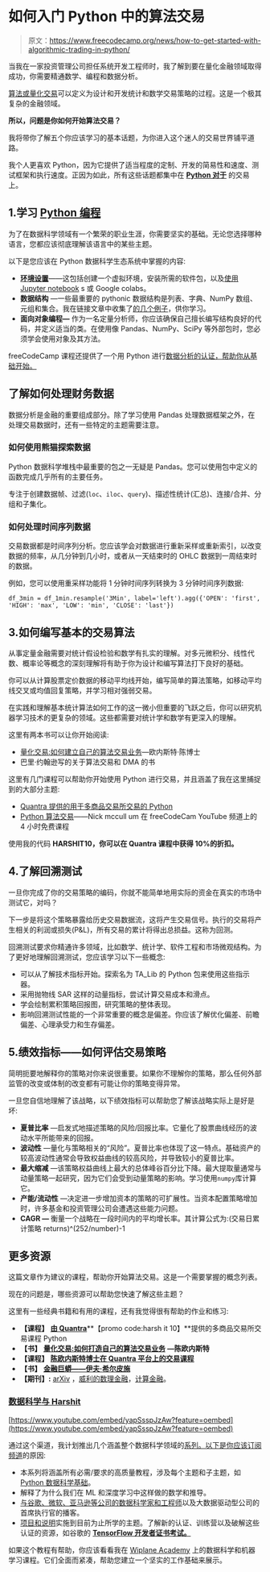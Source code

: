 # 如何入门 Python 中的算法交易

> 原文：<https://www.freecodecamp.org/news/how-to-get-started-with-algorithmic-trading-in-python/>

当我在一家投资管理公司担任系统开发工程师时，我了解到要在量化金融领域取得成功，你需要精通数学、编程和数据分析。

[算法或量化交易](https://www.freecodecamp.org/news/algorithmic-trading-in-python/)可以定义为设计和开发统计和数学交易策略的过程。这是一个极其复杂的金融领域。

**所以，问题是你如何开始算法交易？**

我将带你了解五个你应该学习的基本话题，为你进入这个迷人的交易世界铺平道路。

我个人更喜欢 Python，因为它提供了适当程度的定制、开发的简易性和速度、测试框架和执行速度。正因为如此，所有这些话题都集中在 [**Python 对于**](https://medium.com/datadriveninvestor/getting-starting-with-algorithmic-trading-with-python-1ae169cc1705) 的交易上。

## 1.学习 [Python 编程](https://www.freecodecamp.org/learn/)

为了在数据科学领域有一个繁荣的职业生涯，你需要坚实的基础。无论您选择哪种语言，您都应该彻底理解该语言中的某些主题。

以下是您应该在 Python 数据科学生态系统中掌握的内容:

*   [**环境设置**](https://towardsdatascience.com/ideal-python-environment-setup-for-data-science-cdb03a447de8)——这包括创建一个虚拟环境，安装所需的软件包，以及[使用 Jupyter notebook](https://towardsdatascience.com/the-complete-guide-to-jupyter-notebooks-for-data-science-8ff3591f69a4) s 或 Google colabs。
*   **数据结构** —一些最重要的 pythonic 数据结构是列表、字典、NumPy 数组、元组和集合。我在链接文章中收集了[的几个例子](https://medium.com/p/python-fundamentals-for-data-science-6c7f9901e1c8)，供你学习。
*   **面向对象编程—** 作为一名定量分析师，你应该确保自己擅长编写结构良好的代码，并定义适当的类。在使用像 Pandas、NumPy、SciPy 等外部包时，您必须学会使用对象及其方法。

freeCodeCamp 课程还提供了一个用 Python 进行[数据分析的认证，帮助你从基础开始。](https://www.freecodecamp.org/learn/data-analysis-with-python/data-analysis-with-python-course/)

## 了解如何处理财务数据

数据分析是金融的重要组成部分。除了学习使用 Pandas 处理数据框架之外，在处理交易数据时，还有一些特定的主题需要注意。

### 如何使用熊猫探索数据

Python 数据科学堆栈中最重要的包之一无疑是 Pandas。您可以使用包中定义的函数完成几乎所有的主要任务。

专注于创建数据帧、过滤(`loc`、`iloc`、`query`)、描述性统计(汇总)、连接/合并、分组和子集化。

### 如何处理时间序列数据

交易数据都是时间序列分析。您应该学会对数据进行重新采样或重新索引，以改变数据的频率，从几分钟到几小时，或者从一天结束时的 OHLC 数据到一周结束时的数据。

例如，您可以使用重采样功能将 1 分钟时间序列转换为 3 分钟时间序列数据:

```
df_3min = df_1min.resample('3Min', label='left').agg({'OPEN': 'first', 'HIGH': 'max', 'LOW': 'min', 'CLOSE': 'last'}) 
```

## 3.如何编写基本的交易算法

从事定量金融需要对统计假设检验和数学有扎实的理解。对多元微积分、线性代数、概率论等概念的深刻理解将有助于你为设计和编写算法打下良好的基础。

你可以从计算股票定价数据的移动平均线开始，编写简单的算法策略，如移动平均线交叉或均值回复策略，并学习相对强弱交易。

在实践和理解基本统计算法如何工作的这一微小但重要的飞跃之后，你可以研究机器学习技术的更复杂的领域。这些都需要对统计学和数学有更深入的理解。

这里有两本书可以让你开始阅读:

*   [量化交易:如何建立自己的算法交易业务](http://www.amazon.com/gp/product/0470284889/ref=as_li_tf_tl?ie=UTF8&camp=1789&creative=9325&creativeASIN=0470284889&linkCode=as2&tag=quant0f-20)—欧内斯特·陈博士
*   巴里·约翰逊写的关于算法交易和 DMA 的书

这里有几门课程可以帮助你开始使用 Python 进行交易，并且涵盖了我在这里捕捉到的大部分主题:

*   [Quantra 提供的用于多商品交易所交易的 Python](https://quantra.quantinsti.com/course/python-for-trading?utm_source=harshit_tyagi&utm_medium=affiliate&utm_campaign=python_finance_article)
*   [Python 算法交易](https://www.freecodecamp.org/news/algorithmic-trading-using-python-course/)——Nick mccull um 在 freeCodeCam YouTube 频道上的 4 小时免费课程

使用我的代码 **HARSHIT10，你可以在 Quantra 课程中获得 10%的折扣。**

## 4.了解回溯测试

一旦你完成了你的交易策略的编码，你就不能简单地用实际的资金在真实的市场中测试它，对吗？

下一步是将这个策略暴露给历史交易数据流，这将产生交易信号。执行的交易将产生相关的利润或损失(P&L)，所有交易的累计将得出总损益。这称为回测。

回溯测试要求你精通许多领域，比如数学、统计学、软件工程和市场微观结构。为了更好地理解回溯测试，您应该学习以下一些概念:

*   可以从了解技术指标开始。探索名为 TA_Lib 的 Python 包来使用这些指示器。
*   采用抛物线 SAR 这样的动量指标，尝试计算交易成本和滑点。
*   学会绘制累积策略回报图，研究策略的整体表现。
*   影响回溯测试性能的一个非常重要的概念是偏差。你应该了解优化偏差、前瞻偏差、心理承受力和生存偏差。

## 5.绩效指标——如何评估交易策略

简明扼要地解释你的策略对你来说很重要。如果你不理解你的策略，那么任何外部监管的改变或体制的改变都有可能让你的策略变得异常。

一旦您自信地理解了该战略，以下绩效指标可以帮助您了解该战略实际上是好是坏:

*   **夏普比率** —启发式地描述策略的风险/回报比率。它量化了股票曲线经历的波动水平所能带来的回报。
*   **波动性** —量化与策略相关的“风险”。夏普比率也体现了这一特点。基础资产的较高波动性通常会导致权益曲线的较高风险，并导致较小的夏普比率。
*   **最大缩减** —该策略权益曲线上最大的总体峰谷百分比下降。最大提取量通常与动量策略一起研究，因为它们会受到动量策略的影响。学习使用`numpy`库计算它。
*   **产能/流动性** —决定进一步增加资本的策略的可扩展性。当资本配置策略增加时，许多基金和投资管理公司会遭遇这些能力问题。
*   **CAGR —** 衡量一个战略在一段时间内的平均增长率。其计算公式为:(交易日累计策略 returns)^(252/number)-1

## 更多资源

这篇文章作为建议的课程，帮助你开始算法交易。这是一个需要掌握的概念列表。

现在的问题是，哪些资源可以帮助您快速了解这些主题？

这里有一些经典书籍和有用的课程，还有我觉得很有帮助的作业和练习:

*   **【课程】** [**由 Quantra**](https://quantra.quantinsti.com/course/python-for-trading?utm_source=harshit_tyagi&utm_medium=affiliate&utm_campaign=python_finance_article)**【promo code:harsh it 10】**提供的多商品交易所交易课程 Python
*   **【书】** [**量化交易:如何打造自己的算法交易业务**](http://www.amazon.com/gp/product/0470284889/ref=as_li_tf_tl?ie=UTF8&camp=1789&creative=9325&creativeASIN=0470284889&linkCode=as2&tag=quant0f-20) **—陈欧内斯特**
*   **【课程】** [**陈欧内斯特博士在 Quantra 平台上的交易课程**](https://quantra.quantinsti.com/courses?utm_source=harshit_tyagi&utm_medium=affiliate&utm_campaign=python_finance_article)
*   **【书】** [**金融巨蟒——伊夫·希尔皮施**](https://www.amazon.in/Python-Finance-Yves-Hilpisch/dp/1491945281)
*   **【期刊】:** [arXiv](http://arxiv.org/archive/q-fin) ，[威利的数理金融](http://onlinelibrary.wiley.com/journal/10.1111/%28ISSN%291467-9965)，[计算金融](http://www.risk.net/type/journal/source/journal-of-computational-finance)。

### [数据科学与 Harshit](https://www.youtube.com/c/DataSciencewithHarshit?sub_confirmation=1)

[https://www.youtube.com/embed/yapSsspJzAw?feature=oembed](https://www.youtube.com/embed/yapSsspJzAw?feature=oembed)

通过这个渠道，我计划推出几个涵盖整个数据科学领域的[系列。以下是你应该订阅](https://towardsdatascience.com/hitchhikers-guide-to-learning-data-science-2cc3d963b1a2?source=---------8------------------)[频道](https://www.youtube.com/channel/UCH-xwLTKQaABNs2QmGxK2bQ)的原因:

*   本系列将涵盖所有必需/要求的高质量教程，涉及每个主题和子主题，如 [Python 数据科学基础](https://towardsdatascience.com/python-fundamentals-for-data-science-6c7f9901e1c8?source=---------5------------------)。
*   解释了为什么我们在 ML 和深度学习中这样做的数学和推导。
*   [与谷歌、微软、亚马逊等公司的数据科学家和工程师](https://www.youtube.com/watch?v=a2pkZCleJwM&t=2s)以及大数据驱动型公司的首席执行官的播客。
*   [项目和说明](https://towardsdatascience.com/building-covid-19-analysis-dashboard-using-python-and-voila-ee091f65dcbb?source=---------2------------------)实施到目前为止所学的主题。了解新的认证、训练营以及破解这些认证的资源，如谷歌的 [**TensorFlow 开发者证书考试。**](https://youtu.be/yapSsspJzAw)

如果这个教程有帮助，你应该看看我在 [Wiplane Academy](https://www.wiplane.com/) 上的数据科学和机器学习课程。它们全面而紧凑，帮助您建立一个坚实的工作基础来展示。
